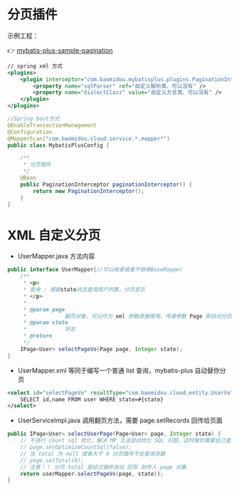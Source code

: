 # 分页插件

示例工程：

👉 [mybatis-plus-sample-pagination](https://gitee.com/baomidou/mybatis-plus-samples/tree/master/mybatis-plus-sample-pagination)


```xml
// spring xml 方式
<plugins>
    <plugin interceptor="com.baomidou.mybatisplus.plugins.PaginationInterceptor">
        <property name="sqlParser" ref="自定义解析类、可以没有" />
        <property name="dialectClazz" value="自定义方言类、可以没有" />
    </plugin>
</plugins>
```

```java
//Spring boot方式
@EnableTransactionManagement
@Configuration
@MapperScan("com.baomidou.cloud.service.*.mapper*")
public class MybatisPlusConfig {

    /**
     * 分页插件
     */
    @Bean
    public PaginationInterceptor paginationInterceptor() {
        return new PaginationInterceptor();
    }
}

```

# XML 自定义分页

- UserMapper.java 方法内容

```java
public interface UserMapper{//可以继承或者不继承BaseMapper
    /**
     * <p>
     * 查询 : 根据state状态查询用户列表，分页显示
     * </p>
     *
     * @param page
     *            翻页对象，可以作为 xml 参数直接使用，传递参数 Page 即自动分页【 必须存但无顺序 】
     * @param state
     *            状态
     * @return
     */
    IPage<User> selectPageVo(Page page, Integer state);
}
```

- UserMapper.xml 等同于编写一个普通 list 查询，mybatis-plus 自动替你分页

```xml
<select id="selectPageVo" resultType="com.baomidou.cloud.entity.UserVo">
    SELECT id,name FROM user WHERE state=#{state}
</select>
```

- UserServiceImpl.java 调用翻页方法，需要 page.setRecords 回传给页面

```java
public IPage<User> selectUserPage(Page<User> page, Integer state) {
    // 不进行 count sql 优化，解决 MP 无法自动优化 SQL 问题，这时候你需要自己查询 count 部分
    // page.setOptimizeCountSql(false);
    // 当 total 为 null 或者大于 0 分页插件不在查询总数
    // page.setTotal(0);
    // 注意！！ 分页 total 是经过插件自动 回写 到传入 page 对象
    return userMapper.selectPageVo(page, state));
}
```

